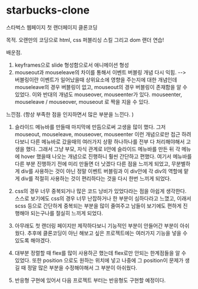 # starbucks-clone

스타벅스 웹페이지 첫 랜더페이지 클론코딩

목적. 
오랜만의 코딩으로 html, css 퍼블리싱 스킬 그리고 dom 랜더 연습!

배운점. 

1. keyframes으로 slide 형성함으로서 애니메이션 형성
2. mouseout과 mouseleave의 차이를 통해서 이벤트 버블링 개념 다시 익힘.
--> 버블링이란 이벤트가 일어났을때 상위요소에 영향을 주는지에 대한 개념인데
mouseleave의 경우 버블링이 없고, mouseout의 경우 버블링이 존재함을 알 수 있었다. 이와 반대의 개념도 mouseover, mouseenter가 있다.
mouseenter, mouseleave / mouseover, mouseout 로 짝을 지을 수 있다.

느낀점. (항상 부족한 점을 인지하면서 많은 부분을 느낀다. )

1. 슬라이드 메뉴바를 만들때 마지막에 만듬으로써 고생을 많이 했다. 그저 mouseout, mouseleave, mouseover, mouseenter 이런 개념으로만 접근 하려다보니
다른 메뉴바로 갔을때의 여러가지 상황 하나하나를 전부 다 처리해야해서 고생을 했다. 그래서 그냥 부모, 자식 관계로 li안에 슬라이드 메뉴바를 만든 뒤
각 메뉴에 hover 했을때 나오는 개념으로 진행하니 훨씬 간단하고 편했다. 여기서 메뉴바를 다른 부분 진행하기 전에 미리 만들면 더 낫겠다 다른 점을 느끼게 되었고,
무분별하게 div를 사용하는 것이 아닌 정말 이벤트 버블링과 이 div안에 각 div의 역할에 맡게 div를 적절히 사용하는 것이 편리하다는 것을 다시 한번 느끼게 되었다.

2. css의 경우 너무 중복되거나 많은 코드 낭비가 있었다라는 점을 아쉽게 생각한다. 스스로 보기에도 css의 경우 너무 난잡하거나 한 부분이 심하다라고 느꼈고, 이래서
scss 등으로 간단하게 중복되는 부분을 많이 줄여주고 남들이 보기에도 편하게 진행해야 되는구나를 절실히 느끼게 되었다.

3. 아무래도 첫 랜더링 페이지만 제작하다보니 기능적인 부분이 안들어간 부분이 아쉬웠다. 추후에 클론코딩이 아닌 해보고 싶은 프로젝트에는 여러가지 기능을 넣을 수 있도록 해야겠다.

4. 대부분 정렬할 때 flex를 많이 사용하곤 했는데 flex로만 안되는 한계점들을 알 수 있었다. 또한 position 으로도 원하는 위치에 넣고 나중에 그 position이 문제가 생길 때 정말 
많은 부분을 수정해야해서 그 부분이 아쉬웠다.

5. 반응형 구현에 있어서 다음 프로젝트 부터는 반응형도 구현할 예정이다. 


